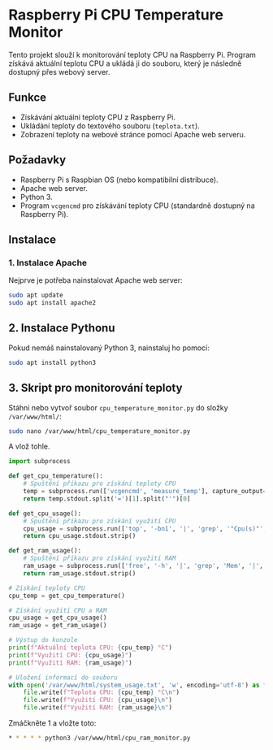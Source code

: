 # Raspberry Pi CPU Temperature Monitor

Tento projekt slouží k monitorování teploty CPU na Raspberry Pi. Program získává aktuální teplotu CPU a ukládá ji do souboru, který je následně dostupný přes webový server.

## Funkce
- Získávání aktuální teploty CPU z Raspberry Pi.
- Ukládání teploty do textového souboru (`teplota.txt`).
- Zobrazení teploty na webové stránce pomocí Apache web serveru.

## Požadavky
- Raspberry Pi s Raspbian OS (nebo kompatibilní distribuce).
- Apache web server.
- Python 3.
- Program `vcgencmd` pro získávání teploty CPU (standardně dostupný na Raspberry Pi).

## Instalace

### 1. Instalace Apache
Nejprve je potřeba nainstalovat Apache web server:

```bash
sudo apt update
sudo apt install apache2
```
## 2. Instalace Pythonu
Pokud nemáš nainstalovaný Python 3, nainstaluj ho pomocí:

```bash
sudo apt install python3
```
## 3. Skript pro monitorování teploty
Stáhni nebo vytvoř soubor `cpu_temperature_monitor.py` do složky `/var/www/html/`:

```bash
sudo nano /var/www/html/cpu_temperature_monitor.py
```

A vlož tohle.

```python
import subprocess

def get_cpu_temperature():
    # Spuštění příkazu pro získání teploty CPU
    temp = subprocess.run(['vcgencmd', 'measure_temp'], capture_output=True, text=True)
    return temp.stdout.split('=')[1].split("'")[0]

def get_cpu_usage():
    # Spuštění příkazu pro získání využití CPU
    cpu_usage = subprocess.run(['top', '-bn1', '|', 'grep', '"Cpu(s)"', '|', 'sed', 's/.*, *\([0-9.]*\)%*id.*/\1/', '|', 'awk', '{print 100 - $1 "%"}'], capture_output=True, text=True)
    return cpu_usage.stdout.strip()

def get_ram_usage():
    # Spuštění příkazu pro získání využití RAM
    ram_usage = subprocess.run(['free', '-h', '|', 'grep', 'Mem', '|', 'awk', '{print $3 "/" $2}'], capture_output=True, text=True)
    return ram_usage.stdout.strip()

# Získání teploty CPU
cpu_temp = get_cpu_temperature()

# Získání využití CPU a RAM
cpu_usage = get_cpu_usage()
ram_usage = get_ram_usage()

# Výstup do konzole
print(f"Aktuální teplota CPU: {cpu_temp} °C")
print(f"Využití CPU: {cpu_usage}")
print(f"Využití RAM: {ram_usage}")

# Uložení informací do souboru
with open('/var/www/html/system_usage.txt', 'w', encoding='utf-8') as file:
    file.write(f"Teplota CPU: {cpu_temp} °C\n")
    file.write(f"Využití CPU: {cpu_usage}\n")
    file.write(f"Využití RAM: {ram_usage}\n")
```
Zmáčkněte 1 a vložte toto:
```bash
* * * * * python3 /var/www/html/cpu_ram_monitor.py

```

